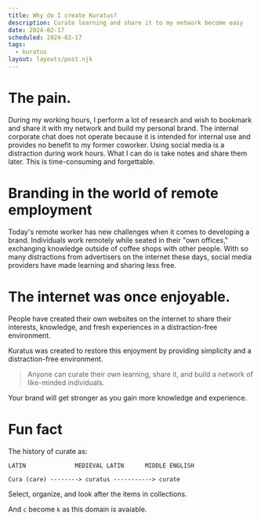 ```yaml
---
title: Why do I create Kuratus?
description: Curate learning and share it to my network become easy
date: 2024-02-17
scheduled: 2024-02-17
tags:
  - kuratus
layout: layouts/post.njk
---
```


# The pain.
During my working hours, I perform a lot of research and wish to bookmark and share it with my network and build my personal brand. The internal corporate chat does not operate because it is intended for internal use and provides no benefit to my former coworker. Using social media is a distraction during work hours. What I can do is take notes and share them later. This is time-consuming and forgettable.

# Branding in the world of remote employment
Today's remote worker has new challenges when it comes to developing a brand. Individuals work remotely while seated in their "own offices," exchanging knowledge outside of coffee shops with other people. With so many distractions from advertisers on the internet these days, social media providers have made learning and sharing less free.

# The internet was once enjoyable.
People have created their own websites on the internet to share their interests, knowledge, and fresh experiences in a distraction-free environment.

Kuratus was created to restore this enjoyment by providing simplicity and a distraction-free environment.  
> Anyone can curate their own learning, share it, and build a network of like-minded individuals.

Your brand will get stronger as you gain more knowledge and experience.

# Fun fact
The history of curate as:  

```
LATIN              MEDIEVAL LATIN      MIDDLE ENGLISH  

Cura (care) --------> curatus -----------> curate
```
Select, organize, and look after the items in collections.

And `c` become `k` as this domain is avaiable.




